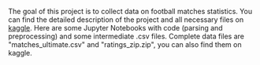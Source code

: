 The goal of this project is to collect data on football matches statistics. You can find the detailed description of the project and all necessary files on [kaggle](https://www.kaggle.com/datasets/leonidkiselev/football-matches-statistics). Here are some Jupyter Notebooks with code (parsing and preprocessing) and some intermediate .csv files. Complete data files are "matches_ultimate.csv" and "ratings_zip.zip", you can also find them on kaggle.
